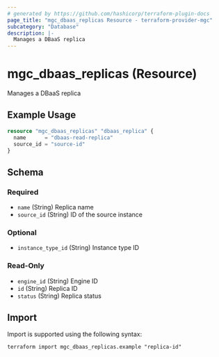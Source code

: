 ```yaml
---
# generated by https://github.com/hashicorp/terraform-plugin-docs
page_title: "mgc_dbaas_replicas Resource - terraform-provider-mgc"
subcategory: "Database"
description: |-
  Manages a DBaaS replica
---
```


# mgc_dbaas_replicas (Resource)

Manages a DBaaS replica

## Example Usage

```terraform
resource "mgc_dbaas_replicas" "dbaas_replica" {
  name      = "dbaas-read-replica"
  source_id = "source-id"
}
```

<!-- schema generated by tfplugindocs -->
## Schema

### Required

- `name` (String) Replica name
- `source_id` (String) ID of the source instance

### Optional

- `instance_type_id` (String) Instance type ID

### Read-Only

- `engine_id` (String) Engine ID
- `id` (String) Replica ID
- `status` (String) Replica status

## Import

Import is supported using the following syntax:

```shell
terraform import mgc_dbaas_replicas.example "replica-id"
```
